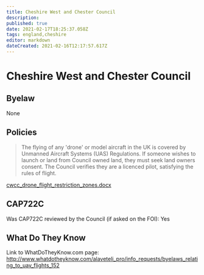 ```yaml
---
title: Cheshire West and Chester Council
description: 
published: true
date: 2021-02-17T18:25:37.058Z
tags: england,cheshire
editor: markdown
dateCreated: 2021-02-16T12:17:57.617Z
---
```


# Cheshire West and Chester Council


## Byelaw
None

## Policies
> The flying of any 'drone' or model aircraft in the UK is covered by Unmanned Aircraft Systems (UAS) Regulations. If someone wishes to launch or land from Council owned land, they must seek land owners consent. The Council verifies they are a licenced pilot, satisfying the rules of flight. 

[cwcc_drone_flight_restriction_zones.docx](/assets/cwcc_drone_flight_restriction_zones.docx)

## CAP722C

Was CAP722C reviewed by the Council (if asked on the FOI): Yes

## What Do They Know

Link to WhatDoTheyKnow.com page:
http://www.whatdotheyknow.com/alaveteli_pro/info_requests/byelaws_relating_to_uav_flights_152

